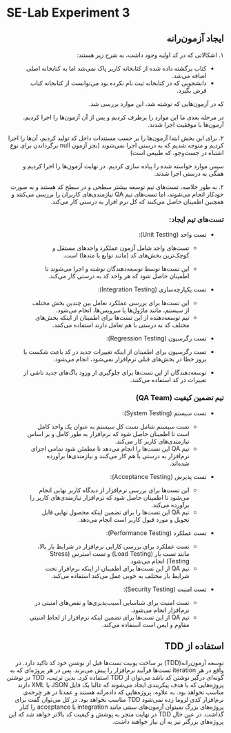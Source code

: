 # SE-Lab Experiment 3
<div dir='rtl'>

## ایجاد آزمون‌رانه
۱.
اشکالاتی که در کد اولیه وجود داشت، به شرح زیر هستند:
- کتاب برگشته داده شده از کتابخانه کاربر پاک نمی‌شد اما به کتابخانه اصلی اضافه می‌شد. 
- دانشجویی که در کتابخانه ثبت نام نکرده بود می‌توانست از کتابخانه کتاب قرض بگیرد.

که در آزمون‌هایی که نوشته شد، این موارد بررسی شد.

در مرحله بعدی ما این موارد را برطرف کردیم و پس از آن آزمون‌ها را اجرا کردیم. آزمون‌ها با موفقیت اجرا شدند.

۲.
برای این بخش ابتدا آزمون‌ها را بر حسب مستندات داخل کد تولید کردیم، آن‌ها را اجرا کردیم و متوجه شدیم که به درستی اجرا نمی‌شوند (بجز آزمون null برگرداندن برای نوع اشتباه در جست‌وجو، که طبیعی است)

سپس موارد خواسته شده را پیاده سازی کردیم. در نهایت آزمون‌ها را اجرا کردیم و همگی به درستی اجرا شدند.


۲.
به طور خلاصه، تست‌های تیم توسعه بیشتر سطحی و در سطح کد هستند و به صورت خودکار انجام می‌شوند، اما تست‌های تیم QA نیازمندی‌های کاربران را بررسی می‌کنند و همچنین اطمینان حاصل می‌کنند که کل نرم افزار به درستی کار می‌کند.
 ### تست‌های تیم ایجاد:

- تست واحد (Unit Testing):

  - تست‌های واحد شامل آزمون عملکرد واحدهای مستقل و کوچک‌ترین بخش‌های کد (مانند توابع یا متدها) است.

  - این تست‌ها توسط توسعه‌دهندگان نوشته و اجرا می‌شوند تا اطمینان حاصل شود که هر واحد کد به درستی کار می‌کند.

- تست یکپارچه‌سازی (Integration Testing):

  - این تست‌ها برای بررسی عملکرد تعامل بین چندین بخش مختلف از سیستم، مانند ماژول‌ها یا سرویس‌ها، انجام می‌شود.
  - تیم توسعه‌دهنده از این تست‌ها برای اطمینان از اینکه بخش‌های مختلف کد به درستی با هم تعامل دارند استفاده می‌کنند.

- تست رگرسیون (Regression Testing):

- تست رگرسیون برای اطمینان از اینکه تغییرات جدید در کد باعث شکست یا بروز خطا در بخش‌های قبلی نرم‌افزار نمی‌شود، انجام می‌شود.
 - توسعه‌دهندگان از این تست‌ها برای جلوگیری از ورود باگ‌های جدید ناشی از تغییرات در کد استفاده می‌کنند.

### تیم تضمین کیفیت (QA Team)

- تست سیستم (System Testing):

  - تست سیستم شامل تست کل سیستم به عنوان یک واحد کامل است تا اطمینان حاصل شود که نرم‌افزار به طور کامل و بر اساس نیازمندی‌های کاربر کار می‌کند.
   - تیم QA این تست‌ها را انجام می‌دهد تا مطمئن شود تمامی اجزای نرم‌افزار به درستی با هم کار می‌کنند و نیازمندی‌ها برآورده شده‌اند.

- تست پذیرش (Acceptance Testing):

   - این تست‌ها برای بررسی نرم‌افزار از دیدگاه کاربر نهایی انجام می‌شود تا اطمینان حاصل شود که نرم‌افزار نیازمندی‌های کاربر را برآورده می‌کند.
   - تیم QA این تست‌ها را برای تضمین اینکه محصول نهایی قابل تحویل و مورد قبول کاربر است انجام می‌دهد.

- تست عملکرد (Performance Testing):

  - تست عملکرد برای بررسی کارایی نرم‌افزار در شرایط بار بالا، مانند تست بار (Load Testing) و تست استرس (Stress Testing) انجام می‌شود.
   - تیم QA از این تست‌ها برای اطمینان از اینکه نرم‌افزار تحت شرایط بار مختلف به خوبی عمل می‌کند استفاده می‌کند.

- تست امنیت (Security Testing):

  - تست امنیت برای شناسایی آسیب‌پذیری‌ها و نقص‌های امنیتی در نرم‌افزار انجام می‌شود.
  - تیم QA از این تست‌ها برای تضمین اینکه نرم‌افزار از لحاظ امنیتی مقاوم و ایمن است استفاده می‌کند.
## استفاده از TDD
توسعه آزمون‌رانه(TDD) بر ساخت یونیت تست‌ها قبل از نوشتن خود کد تاکید دارد. در واقع در هر iteration تست‌ها  فرآیند نرم‌افزار را پیش می‌برند. پس در هر پروژه‌ای که به گونه‌ای درگیر نوشتن کد باشد می‌توان از TDD استفاده کرد. بدین ترتیب، TDD در نوشتن پروژه‌هایی که با هدف پیکربندی ایجاد می‌شوند که غالبا یک فایل JSON یا XML دارند مناسب نخواهد بود. به علاوه، پروژه‌هایی که داده‌رانه هستند و عمدتا در هر چرخه‌ی نرم‌افزار کدی لزوما زده نمی‌شود TDD مناسب نخواهد بود. در کل می‌توان گفت برای پروژه‌های بزرگ نمیتوان آزمون‌های سنتی مانند integration یا acceptance را کنار گذاشت. در عین حال TDD در نهایت منجر به پوشش و کیفیت کد بالاتر خواهد شد که این پروژه‌های بزرگتر نیز به آن نیاز خواهند داشت.